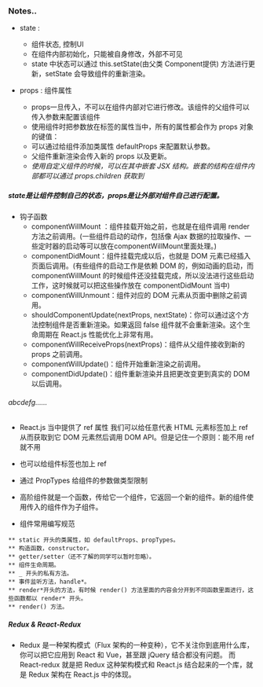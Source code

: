 ### Notes..

+ state :
    - 组件状态, 控制UI
    - 在组件内部初始化，只能被自身修改，外部不可见
    - state 中状态可以通过 this.setState(由父类 Component提供) 方法进行更新，setState 会导致组件的重新渲染。

+ props : 组件属性
    - props一旦传入，不可以在组件内部对它进行修改。该组件的父组件可以传入参数来配置该组件
    - 使用组件时把参数放在标签的属性当中，所有的属性都会作为 props 对象的键值：
    - 可以通过给组件添加类属性 defaultProps 来配置默认参数。
    - 父组件重新渲染会传入新的 props 以及更新。
    - _使用自定义组件的时候，可以在其中嵌套 JSX 结构。嵌套的结构在组件内部都可以通过 props.children 获取到_
##### state是让组件控制自己的状态，props是让外部对组件自己进行配置。

+ 钩子函数
    - componentWillMount ：组件挂载开始之前，也就是在组件调用 render 方法之前调用。(一些组件启动的动作，包括像 Ajax 数据的拉取操作、一些定时器的启动等可以放在componentWillMount里面处理。)
    - componentDidMount：组件挂载完成以后，也就是 DOM 元素已经插入页面后调用。(有些组件的启动工作是依赖 DOM 的，例如动画的启动，而 componentWillMount 的时候组件还没挂载完成，所以没法进行这些启动工作，这时候就可以把这些操作放在 componentDidMount 当中)
    - componentWillUnmount：组件对应的 DOM 元素从页面中删除之前调用。
    - shouldComponentUpdate(nextProps, nextState)：你可以通过这个方法控制组件是否重新渲染。如果返回 false 组件就不会重新渲染。这个生命周期在 React.js 性能优化上非常有用。
    - componentWillReceiveProps(nextProps)：组件从父组件接收到新的 props 之前调用。
    - componentWillUpdate()：组件开始重新渲染之前调用。
    - componentDidUpdate()：组件重新渲染并且把更改变更到真实的 DOM 以后调用。

###### abcdefg......
+ React.js 当中提供了 ref 属性 我们可以给任意代表 HTML 元素标签加上 ref 从而获取到它 DOM 元素然后调用 DOM API。但是记住一个原则：能不用 ref 就不用
+ 也可以给组件标签也加上 ref
+ 通过 PropTypes 给组件的参数做类型限制
+ 高阶组件就是一个函数，传给它一个组件，它返回一个新的组件。新的组件使用传入的组件作为子组件。

+ 组件常用编写规范
```
** static 开头的类属性，如 defaultProps、propTypes。
** 构造函数，constructor。
** getter/setter（还不了解的同学可以暂时忽略）。
** 组件生命周期。
** _ 开头的私有方法。
** 事件监听方法，handle*。
** render*开头的方法，有时候 render() 方法里面的内容会分开到不同函数里面进行，这些函数都以 render* 开头。
** render() 方法。
```

##### Redux & React-Redux
+ Redux 是一种架构模式（Flux 架构的一种变种），它不关注你到底用什么库，你可以把它应用到 React 和 Vue，甚至跟 jQuery 结合都没有问题。
而 React-redux 就是把 Redux 这种架构模式和 React.js 结合起来的一个库，就是 Redux 架构在 React.js 中的体现。
